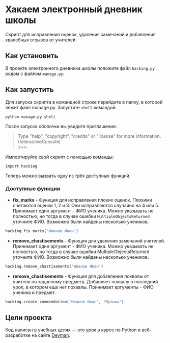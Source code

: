 # Хакаем электронный дневник школы

Скрипт для исправления оценок, удаления замечаний и добавления хвалебных отзывов от учителей.

## Как установить

В проекте электронного дневника школы положите файл `hacking.py` рядом с файлом `manage.py`.

## Как запустить

Для запуска скрипта в командной строке перейдите в папку, в которой лежит файл manage.py. Запустите `shell` командой:

```
python manage.py shell
``` 

После запуска оболочки вы увидите приглашение:
> Type "help", "copyright", "credits" or "license" for more information.                            
> (InteractiveConsole)                                                                              
    >>>

Импортируйте свой скрипт с помощью команды:

```
import hacking
```

Теперь можно вызвать одну из трёх доступных функций.

### Доступные функции

- **fix_marks** - Функция для исправления плохих оценок. Плохими считаются оценки 1, 2 и 3. Они исправляются случайно
  на 4 или 5. Принимает один аргумент - ФИО ученика. Можно указывать не полностью, но тогда в случае ошибки
  `MultipleObjectsReturned` уточните ФИО. Возможно были найдены несколько учеников.

```python
hacking.fix_marks('Иванов Иван')
```

- **remove_chastisements** - Функция для удаления замечаний учителей.
  Принимает один аргумент - ФИО ученика. Можно указывать не полностью, но тогда в случае ошибки
  MultipleObjectsReturned уточните ФИО. Возможно были найдены несколько учеников.

```python
hacking.remove_chastisements('Иванов Иван')
```

- **remove_chastisements** - Функция для добавления похвалы от учителя по заданному предмету.
  Добавляет похвалу в последний урок, в котором еще нет похвалы.
  Принимает аргументы - ФИО ученика и предмет.

```python
hacking.create_commendation('Иванов Иван', 'Музыка')
```

## Цели проекта

Код написан в учебных целях — это урок в курсе по Python и веб-разработке на сайте [Devman](https://dvmn.org).

